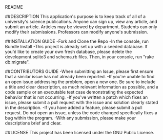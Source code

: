 README

##DESCRIPTION This application's purpose is to keep track of all of a university's science publications. Anyone can sign up, view any article, and submit an article. Articles may be viewed by department. Students can only modify their submissions. Professors can modify anyone's submission.

##INSTALLATION GUIDE -Fork and Clone the Repo -In the console, run Bundle Install -This project is already set up with a seeded database. If you'd like to create your own fresh database, please delete the development.sqlite3 and schema.rb files. Then, in your console, run "rake db:migrate".

##CONTRIBUTORS GUIDE -When submitting an Issue, please first ensure that a similar issue has not already been reported. -If you're unable to find an open issue addressing the problem, open a new one. Be sure to include a title and clear description, as much relevant information as possible, and a code sample or an executable test case demonstrating the expected behavior that is not occurring. -If you've written a patch which fixes an issue, please submit a pull request with the issue and solution clearly stated in the description. -If you have added a feature, please submit a pull request. Do not open an issue, unless the code changed specifically fixes a bug within the program. -With any submission, please make your descriptions brief and clear.

##LICENSE This project has been licensed under the GNU Public License.